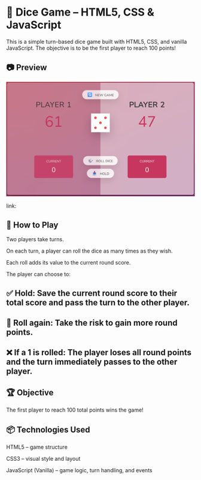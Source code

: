 # 🎲 Dice Game – HTML5, CSS & JavaScript
This is a simple turn-based dice game built with HTML5, CSS, and vanilla JavaScript. The objective is to be the first player to reach 100 points!

## 📷 Preview 
![Game screenshot](assets/images/DiceGame.png)

link: 

## 🚀 How to Play
Two players take turns.

On each turn, a player can roll the dice as many times as they wish.

Each roll adds its value to the current round score.

The player can choose to:

## ✅ Hold: Save the current round score to their total score and pass the turn to the other player.

## 🎲 Roll again: Take the risk to gain more round points.

## ❌ If a 1 is rolled: The player loses all round points and the turn immediately passes to the other player.

## 🏆 Objective
The first player to reach 100 total points wins the game!

## 📦 Technologies Used
HTML5 – game structure

CSS3 – visual style and layout

JavaScript (Vanilla) – game logic, turn handling, and events

